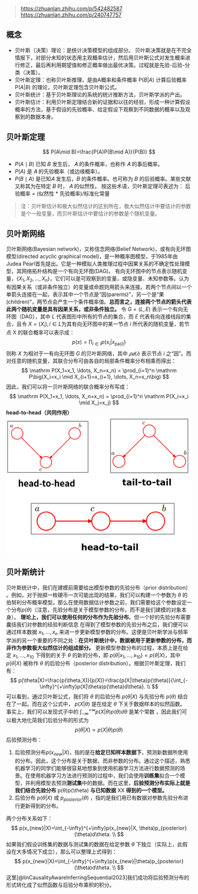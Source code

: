 > https://zhuanlan.zhihu.com/p/542482587
> https://zhuanlan.zhihu.com/p/240747757
## 概念
- 贝叶斯（决策）理论：是统计决策模型的组成部分。 贝叶斯决策就是在不完全情报下，对部分未知的状态用主观概率估计，然后用贝叶斯公式对发生概率进行修正，最后再利用期望值和修正概率做出最优决策。过程就是先验-后验-分类（决策）。
- 贝叶斯定理：也称贝叶斯推理，是由A概率和条件概率 $\mathrm P(B|A)$ 计算后验概率 $\mathrm P(A|B)$ 的理论，贝叶斯定理包含贝叶斯公式。
- 贝叶斯统计：基于贝叶斯理论的系统的统计推断方法，贝叶斯学派的产出。
- 贝叶斯估计：利用贝叶斯定理结合新的证据和以往的经验，形成一种计算假设概率的方法，基于假设的先验概率、给定假设下观察到不同数据的概率以及观察到的数据本身。
## 贝叶斯定理
$$
P(A\mid B)=\frac{P(A)P(B\mid A)}{P(B)}
$$
- $P(A\mid B)$ 已知 𝐵 发生后， 𝐴 的条件概率，也称作 𝐴 的事后概率。
- $P(A)$ 是 𝐴 的先验概率（或边缘概率）。
- $P(B\mid A)$ 是已知𝐴 发生后，𝐵 的条件概率。也可称为 𝐵 的后验概率。某些文献又称其为在特定 𝐵 时， 𝐴 的似然性。
按这些术语，贝叶斯定理可表述为：
后验概率 = (似然性 \* 先验概率)/标准化常量
>注：贝叶斯估计和极大似然估计的区别所在，极大似然估计中要估计的参数是个一般变量，而贝叶斯估计中要估计的参数是个随机变量。


##  贝叶斯网络
贝叶斯网络(Bayesian network)，又称信念网络(Belief Network)，或有向无环图模型(directed acyclic graphical model)，是一种概率图模型，于1985年由Judea Pearl首先提出。它是一种模拟人类推理过程中因果关系的不确定性处理模型，其网络拓朴结构是一个有向无环图(DAG)。
有向无环图中的节点表示随机变量，$\{X_{1},X_{2},...,X_{n}\}$，它们可以是可观察到的变量，或隐变量、未知参数等。认为有因果关系（或非条件独立）的变量或命题则用箭头来连接。若两个节点间以一个单箭头连接在一起，表示其中一个节点是“因(parents)”，另一个是“果(children)”，两节点会产生一个条件概率值。**总而言之，连接两个节点的箭头代表此两个随机变量是具有因果关系，或非条件独立。**
令 $G = (L,E)$ 表示一个有向无环图（DAG），其中 $L$ 代表图形中所有的节点的集合，而 $E$ 代表有向连接线段的集合，且令 $X = (X_i),i ∈ L$为其有向无环图中的某一节点 $i$ 所代表的随机变量，若节点 X 的联合概率可以表示成：
$$
p(x)=\prod_{i\in I}p\big(x_i\big|x_{\mathrm{pa}(i)}\big)
$$
则称 $X$ 为相对于一有向无环图 $G$ 的贝叶斯网络，其中 $𝑝𝑎(𝑖)$ 表示节点 $i$ 之“因”。而对任意的随机变量，其联合分布可由各自的局部条件概率分布相乘而得出：
$$
\mathrm P(X_1=x_1, \ldots, X_n=x_n) = \prod_{i=1}^n \mathrm P\big(X_i=x_i \mid X_{i+1}=x_{i+1}, \dots, X_n=x_n\big)
$$
因此，我们可以将一贝叶斯网络的联合概率分布写成：
$$
\mathrm P(X_1=x_1, \ldots, X_n=x_n) = \prod_{i=1}^n \mathrm P(X_i=x_i \mid X_j=x_j)
$$
**head-to-head（共同作用）**
![](static/image-20240523224152259.png)
## 贝叶斯统计
贝叶斯统计中，我们在建模前需要给出模型参数的先验分布（prior distribution） 。例如，对于抛掷一枚硬币一次可能出现的结果，我们可以构建一个参数为 $\theta$ 的伯努利分布概率模型。那么在使用数据估计参数之前，我们需要给这个参数设定一个分布$p(\theta)$（注意，先验分布是关于模型参数的分布，而不是我们建模的对象本身）。
**理论上，我们可以使用任何的分布作为先验分布**。但一个好的先验分布需要囊括我们对参数的经验判断信息
在得到了模型参数的先验分布之后，我们便可以通过样本数据 $x_1,...,x_n$ 来进一步更新模型参数的分布。这便是贝叶斯学派与频率学派的另一个重要的不同之处：**在贝叶斯统计中，数据被用于更新参数的分布，而非作为参数极大似然估计的组成部分。** 更新模型参数分布的过程，本质上是在给定 $x_1,...,x_{10}$ 下得到的关于 $\theta$ 的新的分布，即 $p(\theta|x_1,...,x_{10})=p(\theta|X)$，其中 $p(\theta|X)$ 被称作 $\theta$ 的后验分布（posterior distribution）。根据贝叶斯定理，我们有：
$$
p(\theta|X)=\frac{p(\theta,X)}{p(X)}=\frac{p(X|\theta)p(\theta)}{\int_{-\infty}^{+\infty}p(X|\theta)p(\theta)d\theta}. \\
$$
可以看到，通过贝叶斯公式，我们将 $\theta$ 的后验分布 $p(\theta|X)$ 与先验分布 $p (\theta)$ 结合在了一起。而在这个公式中， $p (X|\theta)$ 是在给定 $\theta$ 下关于数据样本的似然函数。
事实上，我们可以发现式子中的 ${\int_{-\infty}^{+\infty}p(X|\theta)p(\theta)d\theta}$ 是某个常数 ，因此我们可以极大地化简我们后验分布的形式为
$$
p(\theta|X)\propto p(X|\theta)p(\theta)$$
后验预测分布：
1. 后验预测分布$p(x_{new}|X)$，指的是在**给定已知样本数据下**，预测新数据所使用的分布。因此，这个分布是关于数据，而非参数的分布。通过这个描述，熟悉机器学习的同学们能够很容易地想象到使用机器学习方法进行数据预测的场景。在使用机器学习方法进行预测的过程中，我们会使用**训练集**拟合一个模型，并利用模型去预测**测试集**中的数据。而在这里，**后验预测分布实际上就是我们结合先验分布** p(θ)p(\theta) **与已知数据** XX **得到的一个模型。**
2. 后验分布 $p(\theta|X)$ 或 $p_{posterior}(\theta)$ ，指的是我们用已有数据对参数先验分布进行更新得到的分布。

两个分布关系如下：
$$
p(x_{new}|X)=\int_{-\infty}^{+\infty}p(x_{new}|X, \theta)p_{posterior}(\theta)d\theta. \\
$$
如果我们假设训练集的数据与测试集的数据在给定参数 $\theta$ 下独立（实际上，此假设在大多情况下成立），那么可以整理上式得到：
$$
p(x_{new}|X)=\int_{-\infty}^{+\infty}p(x_{new}|\theta)p_{posterior}(\theta)d\theta. \\
$$
这里[@linCausalityAwareInferringSequential2023]我们成功将后验预测分布的形式转化成了似然函数与后验分布乘积的积分。